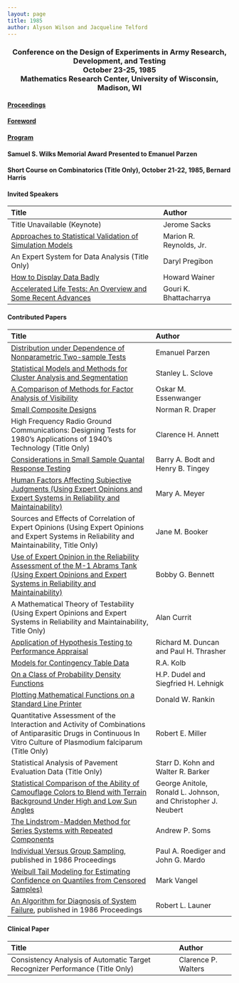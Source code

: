 ```yaml
---
layout: page
title: 1985
author: Alyson Wilson and Jacqueline Telford
---
```

<div align="center"><h3>Conference on the Design of Experiments in Army Research, Development, and Testing<br>
October 23-25, 1985<br>
Mathematics Research Center, University of Wisconsin, Madison, WI</h3></div>


#### [Proceedings](https://alysongwilson.github.io/ACAS/DOE4/DOE31.pdf#page=8)

#### [Foreword](https://alysongwilson.github.io/ACAS/DOE4/DOE31.pdf#page=12)

#### [Program](https://alysongwilson.github.io/ACAS/DOE4/DOE31.pdf#page=16)

#### Samuel S. Wilks Memorial Award Presented to Emanuel Parzen

#### Short Course on Combinatorics (Title Only), October 21-22, 1985, Bernard Harris 

#### Invited Speakers

| Title | Author |
| :--- | :--- |
| Title Unavailable (Keynote) | Jerome Sacks |
| [Approaches to Statistical Validation of Simulation Models](https://alysongwilson.github.io/ACAS/DOE4/DOE31.pdf#page=22) | Marion R. Reynolds, Jr. |
| An Expert System for Data Analysis (Title Only) | Daryl Pregibon |
| [How to Display Data Badly](https://alysongwilson.github.io/ACAS/DOE4/DOE31.pdf#page=268) | Howard Wainer |
| [Accelerated Life Tests: An Overview and Some Recent Advances](https://alysongwilson.github.io/ACAS/DOE4/DOE31.pdf#page=280) | Gouri K. Bhattacharrya |


#### Contributed Papers

| Title | Author |
| :--- | :--- |
| [Distribution under Dependence of Nonparametric Two-sample Tests](https://alysongwilson.github.io/ACAS/DOE4/DOE31.pdf#page=40) | Emanuel Parzen |
| [Statistical Models and Methods for Cluster Analysis and Segmentation](https://alysongwilson.github.io/ACAS/DOE4/DOE31.pdf#page=50) | Stanley L. Sclove |
| [A Comparison of Methods for Factor Analysis of Visibility](https://alysongwilson.github.io/ACAS/DOE4/DOE31.pdf#page=62) | Oskar M. Essenwanger |
| [Small Composite Designs](https://alysongwilson.github.io/ACAS/DOE4/DOE31.pdf#page=84) | Norman R. Draper |
| High Frequency Radio Ground Communications: Designing Tests for 1980’s Applications of 1940’s Technology (Title Only) | Clarence H. Annett |
| [Considerations in Small Sample Quantal Response Testing](https://alysongwilson.github.io/ACAS/DOE4/DOE31.pdf#page=88) | Barry A. Bodt and Henry B. Tingey |  
| [Human Factors Affecting Subjective Judgments (Using Expert Opinions and Expert Systems in Reliability and Maintainability)](https://alysongwilson.github.io/ACAS/DOE4/DOE31.pdf#page=108) | Mary A. Meyer |
| Sources and Effects of Correlation of Expert Opinions (Using Expert Opinions and Expert Systems in Reliability and Maintainability, Title Only) | Jane M. Booker |
| [Use of Expert Opinion in the Reliability Assessment of the M-1 Abrams Tank (Using Expert Opinions and Expert Systems in Reliability and Maintainability)](https://alysongwilson.github.io/ACAS/DOE4/DOE31.pdf#page=122) | Bobby G. Bennett |
| A Mathematical Theory of Testability (Using Expert Opinions and Expert Systems in Reliability and Maintainability, Title Only) | Alan Currit |
| [Application of Hypothesis Testing to Performance Appraisal](https://alysongwilson.github.io/ACAS/DOE4/DOE31.pdf#page=130) | Richard M. Duncan and Paul H. Thrasher |
| [Models for Contingency Table Data](https://alysongwilson.github.io/ACAS/DOE4/DOE31.pdf#page=168) | R.A. Kolb |
| [On a Class of Probability Density Functions](https://alysongwilson.github.io/ACAS/DOE4/DOE31.pdf#page=188) | H.P. Dudel and Siegfried H. Lehnigk |
| [Plotting Mathematical Functions on a Standard Line Printer](https://alysongwilson.github.io/ACAS/DOE4/DOE31.pdf#page=212) | Donald W. Rankin |
| Quantitative Assessment of the Interaction and Activity of Combinations of Antiparasitic Drugs in Continuous In Vitro Culture of Plasmodium falciparum (Title Only) | Robert E. Miller |
| Statistical Analysis of Pavement Evaluation Data (Title Only) | Starr D. Kohn and Walter R. Barker |
| [Statistical Comparison of the Ability of Camouflage Colors to Blend with Terrain Background Under High and Low Sun Angles](https://alysongwilson.github.io/ACAS/DOE4/DOE31.pdf#page=228) | George Anitole, Ronald L. Johnson, and Christopher J. Neubert |
| [The Lindstrom-Madden Method for Series Systems with Repeated Components](https://alysongwilson.github.io/ACAS/DOE4/DOE31.pdf#page=256) | Andrew P. Soms |
| [Individual Versus Group Sampling](https://alysongwilson.github.io/ACAS/DOE4/DOE32.pdf#page=402), published in 1986 Proceedings | Paul A. Roediger and John G. Mardo |
| [Weibull Tail Modeling for Estimating Confidence on Quantiles from Censored Samples)](https://alysongwilson.github.io/ACAS/DOE4/DOE31.pdf#page=240) | Mark Vangel |
| [An Algorithm for Diagnosis of System Failure](https://alysongwilson.github.io/ACAS/DOE4/DOE32.pdf#page=396), published in 1986 Proceedings | Robert L. Launer |


#### Clinical Paper

| Title | Author |
| :--- | :--- |
| Consistency Analysis of Automatic Target Recognizer Performance (Title Only) | Clarence P. Walters |
